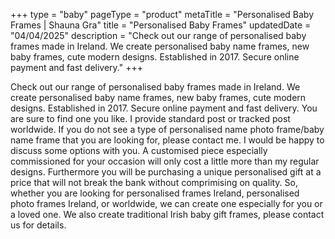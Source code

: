+++
type = "baby"
pageType = "product"
metaTitle = "Personalised Baby Frames | Shauna Gra"
title = "Personalised Baby Frames"
updatedDate = "04/04/2025"
description = "Check out our range of personalised baby frames made in Ireland. We create personalised baby name frames, new baby frames, cute modern designs. Established in 2017. Secure online payment and fast delivery."
+++

Check out our range of personalised baby frames made in Ireland. We create personalised baby name frames, new baby frames, cute modern designs. Established in 2017. Secure online payment and fast delivery. You are sure to find one you like. I provide standard post or tracked post worldwide. If you do not see a type of personalised name photo frame/baby name frame that you are looking for, please contact me. I would be happy to discuss some options with you. A customised piece especially commissioned for your occasion will only cost a little more than my regular designs. Furthermore you will be purchasing a unique personalised gift at a price that will not break the bank without comprimising on quality. So, whether you are looking for personalised frames Ireland, personalised photo frames Ireland, or worldwide, we can create one especially for you or a loved one. We also create traditional Irish baby gift frames, please contact us for details.
